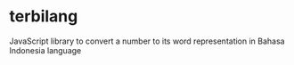 terbilang
===============

JavaScript library to convert a number to its word representation in Bahasa Indonesia language
